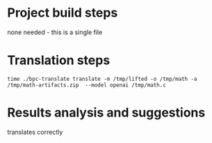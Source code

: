 # Project build steps

none needed - this is a single file

# Translation steps

```
time ./bpc-translate translate -m /tmp/lifted -o /tmp/math -a /tmp/math-artifacts.zip  --model openai /tmp/math.c
```

# Results analysis and suggestions

translates correctly



